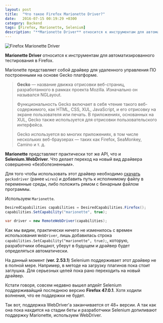 ```yaml
---
layout: post
title:  "Что такое Firefox Marionette Driver?"
date:   2016-07-15 00:19:29 +0300
category: Backend
tags: [Firefox, Marionette, Selenium]
description: "**Marionette Driver** относится к инструментам для автоматизированного тестирования в Firefox. Marionette представляет собой драйвер для удаленного управления  ПО построенными на основе Gecko платформе."
---
```

<img class="post-logo" src="https://blog.zverit.com/assets/marionette.png" alt="Firefox Marionette Driver"/>

**Marionette Driver** относится к инструментам для автоматизированного тестирования в Firefox.

Marionette представляет собой драйвер для удаленного управления  ПО построенными на основе Gecko платформе.

<blockquote>
<p><b>Gecko</b> — название движка отрисовки веб-страниц, разработанного в рамках проекта Mozilla. Изначально он назывался NGLayout.</p>
<p>Функциональность Gecko включает в себя чтение такого веб-содержимого, как HTML, CSS, XUL, JavaScript, и его отрисовку на экране пользователя или печать. В приложениях, основанных на XUL, Gecko также используется для отрисовки пользовательского интерфейса.</p>
<p>Gecko используется во многих приложениях, в том числе нескольких веб-браузерах — таких как Firefox, SeaMonkey, Camino и т. д.</p>
</blockquote>


**Marionette** представляет практически тот же API, что и **Selenium.WebDriver**. Что делает переход на новый вид драйвера совершенно «безболезненным». <!-- more -->

Для того чтобы использовать этот драйвер необходимо [скачать](https://github.com/mozilla/geckodriver/releases "GitHub release page.") `geckodriver` (ранее `wires`) и добавить путь к исполнимому файлу в переменные среды, либо положить рямом с бинарным файлом программы.

Используем `Marionette`. 

```cs
DesiredCapabilities capabilities = DesiredCapabilities.Firefox();
capabilities.SetCapability("marionette", true);

var driver = new RemoteWebDriver(capabilities); 
```

Как мы видим, практически ничего не изменилось с времен использования `WebDriver`, лишь добавилась строка `capabilities.SetCapability("marionette", true);`, которую, разработчики обещают, уберут в будущем и драйвер будет определяться автоматически. 

На данный момент (**ver. 2.53.1**) Selenium поддерживает этот драйвер не в полной мере. Например, в методе на загрузку плагинов пока стоит заглушка. Для серьезных целей пока рано переходить на новый драйвер.

Кстати говоря, совсем недавно вышел апдейт Selenium поддерживайщий последнюю версию **Firefox 47.0.1**. Хотя ходили волнения, что ее поддержки не будет. 


Так вот, поддержка WebDriver'а заканчивается от 48+ версии. А так как она пока нахдится на стадии беты и разработчики Selenium допиливают поддержку Marionette, используем WebDriver.
